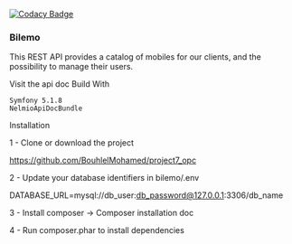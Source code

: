 
[![Codacy Badge](https://api.codacy.com/project/badge/Grade/c08a4cacaa17486ab76cbf4fa494c918)](https://app.codacy.com/gh/BouhlelMohamed/project7_opc?utm_source=github.com&utm_medium=referral&utm_content=BouhlelMohamed/project7_opc&utm_campaign=Badge_Grade)

<h3>Bilemo</h3>

This REST API provides a catalog of mobiles for our clients, and the possibility to manage their users.

Visit the api doc
Build With

    Symfony 5.1.8
    NelmioApiDocBundle

Installation

1 - Clone or download the project

https://github.com/BouhlelMohamed/project7_opc

2 - Update your database identifiers in bilemo/.env

DATABASE_URL=mysql://db_user:db_password@127.0.0.1:3306/db_name

3 - Install composer -> Composer installation doc

4 - Run composer.phar to install dependencies

